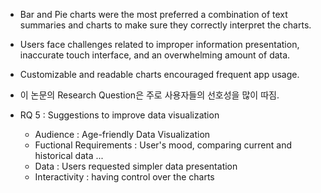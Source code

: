 
- Bar and Pie charts were the most preferred a combination of text summaries and charts to make sure they correctly interpret the charts.
- Users face challenges related to improper information presentation, inaccurate touch interface, and an overwhelming amount of data.
- Customizable and readable charts encouraged frequent app usage.

- 이 논문의 Research Question은 주로 사용자들의 선호성을 많이 따짐.

- RQ 5 : Suggestions to improve data visualization
	- Audience : Age-friendly Data Visualization
	- Fuctional Requirements : User's mood, comparing current and historical data ... 
	- Data : Users requested simpler data presentation
	- Interactivity : having control over the charts